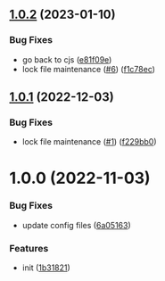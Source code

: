 ## [1.0.2](https://github.com/dword-design/setup-test/compare/v1.0.1...v1.0.2) (2023-01-10)


### Bug Fixes

* go back to cjs ([e81f09e](https://github.com/dword-design/setup-test/commit/e81f09e51bf517fcee33452e9df2a889372a0776))
* lock file maintenance ([#6](https://github.com/dword-design/setup-test/issues/6)) ([f1c78ec](https://github.com/dword-design/setup-test/commit/f1c78ecd30e95f85dbd2a9a53c74f50947cc2126))

## [1.0.1](https://github.com/dword-design/setup-test/compare/v1.0.0...v1.0.1) (2022-12-03)


### Bug Fixes

* lock file maintenance ([#1](https://github.com/dword-design/setup-test/issues/1)) ([f229bb0](https://github.com/dword-design/setup-test/commit/f229bb0b745fbc540d1470d8f3bd94df5a9d1c84))

# 1.0.0 (2022-11-03)


### Bug Fixes

* update config files ([6a05163](https://github.com/dword-design/setup-test/commit/6a051639424918b3e46d6ade4c1fb5cce1bb6e93))


### Features

* init ([1b31821](https://github.com/dword-design/setup-test/commit/1b31821efdd358db27807c25c6780e73cade7b56))
